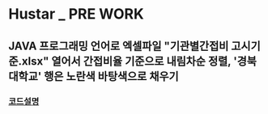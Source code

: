 # Hustar _ PRE WORK
## JAVA 프로그래밍 언어로 엑셀파일 "기관별간접비 고시기준.xlsx" 열어서 간접비율 기준으로 내림차순 정렬, '경북대학교' 행은 노란색 바탕색으로 채우기
### [코드설명](https://alliwannado-start.tistory.com/15?category=901139)
